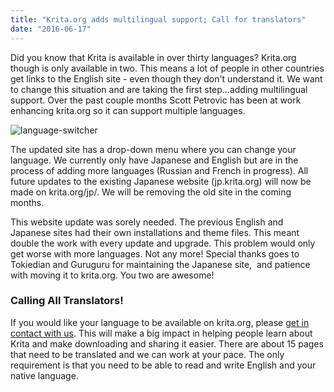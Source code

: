 ```yaml
---
title: "Krita.org adds multilingual support; Call for translators"
date: "2016-06-17"
---
```


Did you know that Krita is available in over thirty languages? Krita.org though is only available in two. This means a lot of people in other countries get links to the English site - even though they don't understand it. We want to change this situation and are taking the first step...adding multilingual support. Over the past couple months Scott Petrovic has been at work enhancing krita.org so it can support multiple languages.

![language-switcher](../images/language-switcher.jpg)

The updated site has a drop-down menu where you can change your language. We currently only have Japanese and English but are in the process of adding more languages (Russian and French in progress). All future updates to the existing Japanese website (jp.krita.org) will now be made on krita.org/jp/. We will be removing the old site in the coming months.

This website update was sorely needed. The previous English and Japanese sites had their own installations and theme files. This meant double the work with every update and upgrade. This problem would only get worse with more languages. Not any more! Special thanks goes to Tokiedian and Guruguru for maintaining the Japanese site,  and patience with moving it to krita.org. You two are awesome!

### Calling All Translators!

If you would like your language to be available on krita.org, please [get in contact with us](https://krita.org/en/about/contact/). This will make a big impact in helping people learn about Krita and make downloading and sharing it easier. There are about 15 pages that need to be translated and we can work at your pace. The only requirement is that you need to be able to read and write English and your native language.

